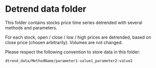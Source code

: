 # Detrend data folder

This folder contains stocks price time series detrended with several methods and parameters.

For each stock, open / close / low / high prices are detrended, based on close price (chosen arbitrarily).
Volumes are not changed.

Please respect the following convention to store data in this folder:

    dtrend_data/MethodName/parameter1-value1_parameter2-value2
